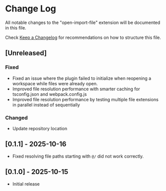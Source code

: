 # Change Log

All notable changes to the "open-import-file" extension will be documented in this file.

Check [Keep a Changelog](http://keepachangelog.com/) for recommendations on how to structure this file.

## [Unreleased]

### Fixed
- Fixed an issue where the plugin failed to initialize when reopening a workspace while files were already open.
- Improved file resolution performance with smarter caching for tsconfig.json and webpack.config.js
- Improved file resolution performance by testing multiple file extensions in parallel instead of sequentially

### Changed
- Update repository location

## [0.1.1] - 2025-10-16

- Fixed resolving file paths starting with `@/` did not work correctly.

## [0.1.0] - 2025-10-15

- Initial release